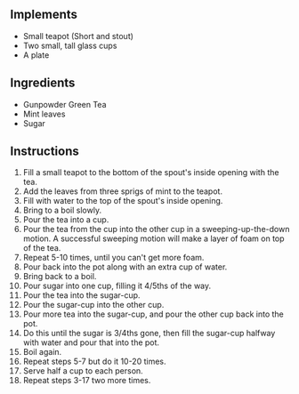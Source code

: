 Implements
----------

-   Small teapot (Short and stout)
-   Two small, tall glass cups
-   A plate

Ingredients
-----------

-   Gunpowder Green Tea
-   Mint leaves
-   Sugar

Instructions
------------

1.  Fill a small teapot to the bottom of the spout's inside opening with the tea.
2.  Add the leaves from three sprigs of mint to the teapot.
3.  Fill with water to the top of the spout's inside opening.
4.  Bring to a boil slowly.
5.  Pour the tea into a cup.
6.  Pour the tea from the cup into the other cup in a sweeping-up-the-down motion. A successful sweeping motion will make a layer of foam on top of the tea.
7.  Repeat 5-10 times, until you can't get more foam.
8.  Pour back into the pot along with an extra cup of water.
9.  Bring back to a boil.
10. Pour sugar into one cup, filling it 4/5ths of the way.
11. Pour the tea into the sugar-cup.
12. Pour the sugar-cup into the other cup.
13. Pour more tea into the sugar-cup, and pour the other cup back into the pot.
14. Do this until the sugar is 3/4ths gone, then fill the sugar-cup halfway with water and pour that into the pot.
15. Boil again.
16. Repeat steps 5-7 but do it 10-20 times.
17. Serve half a cup to each person.
18. Repeat steps 3-17 two more times.